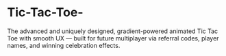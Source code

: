 # Tic-Tac-Toe-
The advanced and uniquely designed, gradient-powered animated Tic Tac Toe with smooth UX — built for future multiplayer via referral codes, player names, and winning celebration effects.
